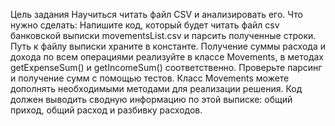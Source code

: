 Цель задания
Научиться читать файл CSV и анализировать его.
Что нужно сделать:
Напишите код, который будет читать файл csv банковской выписки movementsList.csv
и парсить полученные строки. Путь к файлу выписки храните в константе.
Получение суммы расхода и дохода по всем операциями реализуйте в классе Movements,
в методах getExpenseSum() и getIncomeSum() соответственно. Проверьте парсинг и получение сумм с помощью тестов.
Класс Movements можете дополнять необходимыми методами для реализации решения.
Код должен выводить сводную информацию по этой выписке: общий приход, общий расход и разбивку расходов.